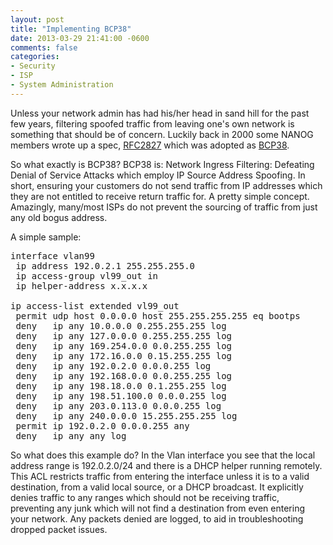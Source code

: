 ```yaml
---
layout: post
title: "Implementing BCP38"
date: 2013-03-29 21:41:00 -0600
comments: false
categories:
- Security
- ISP
- System Administration
---
```

Unless your network admin has had his/her head in sand hill for the past few years, filtering spoofed traffic from leaving one's own network is something that should be of concern. Luckily back in 2000 some NANOG members wrote up a spec, [RFC2827](http://tools.ietf.org/html/rfc2827.html) which was adopted as [BCP38](http://tools.ietf.org/html/bcp38).

<!--more-->

So what exactly is BCP38? BCP38 is: Network Ingress Filtering: Defeating Denial of Service Attacks which employ IP Source Address Spoofing. In short, ensuring your customers do not send traffic from IP addresses which they are not entitled to receive return traffic for. A pretty simple concept. Amazingly, many/most ISPs do not prevent the sourcing of traffic from just any old bogus address.

A simple sample:
<pre>interface vlan99
 ip address 192.0.2.1 255.255.255.0
 ip access-group vl99_out in
 ip helper-address x.x.x.x

ip access-list extended vl99_out
 permit udp host 0.0.0.0 host 255.255.255.255 eq bootps
 deny   ip any 10.0.0.0 0.255.255.255 log
 deny   ip any 127.0.0.0 0.255.255.255 log
 deny   ip any 169.254.0.0 0.0.255.255 log
 deny   ip any 172.16.0.0 0.15.255.255 log
 deny   ip any 192.0.2.0 0.0.0.255 log
 deny   ip any 192.168.0.0 0.0.255.255 log
 deny   ip any 198.18.0.0 0.1.255.255 log
 deny   ip any 198.51.100.0 0.0.0.255 log
 deny   ip any 203.0.113.0 0.0.0.255 log
 deny   ip any 240.0.0.0 15.255.255.255 log
 permit ip 192.0.2.0 0.0.0.255 any
 deny   ip any any log</pre>

So what does this example do? In the Vlan interface you see that the local address range is 192.0.2.0/24 and there is a DHCP helper running remotely. This ACL restricts traffic from entering the interface unless it is to a valid destination, from a valid local source, or a DHCP broadcast. It explicitly denies traffic to any ranges which should not be receiving traffic, preventing any junk which will not find a destination from even entering your network. Any packets denied are logged, to aid in troubleshooting dropped packet issues.

